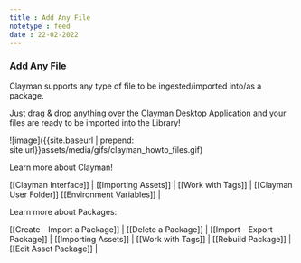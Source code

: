 ```yaml
---
title : Add Any File
notetype : feed
date : 22-02-2022
---
```

### Add Any File

Clayman supports any type of file to be ingested/imported into/as a package.

Just drag & drop anything over the Clayman Desktop Application and your files are ready to be imported into the Library!

![image]({{site.baseurl | prepend: site.url}}assets/media/gifs/clayman_howto_files.gif)



Learn more about Clayman!

[[Clayman Interface]] | 
[[Importing Assets]] | 
[[Work with Tags]] | 
[[Clayman User Folder]]
[[Environment Variables]] |


Learn more about Packages:

[[Create - Import a Package]] | 
[[Delete a Package]] | 
[[Import - Export Package]] | 
[[Importing Assets]] | 
[[Work with Tags]] | 
[[Rebuild Package]] | 
[[Edit Asset Package]] | 